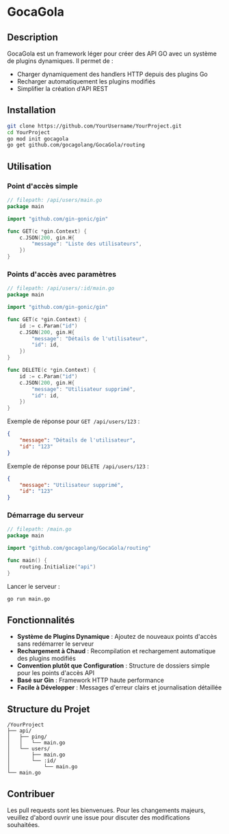 # GocaGola

## Description

GocaGola est un framework léger pour créer des API GO avec un système de plugins dynamiques. Il permet de :

- Charger dynamiquement des handlers HTTP depuis des plugins Go
- Recharger automatiquement les plugins modifiés
- Simplifier la création d'API REST

## Installation

```bash
git clone https://github.com/YourUsername/YourProject.git
cd YourProject
go mod init gocagola
go get github.com/gocagolang/GocaGola/routing
```

## Utilisation

### Point d'accès simple

```go
// filepath: /api/users/main.go
package main

import "github.com/gin-gonic/gin"

func GET(c *gin.Context) {
    c.JSON(200, gin.H{
        "message": "Liste des utilisateurs",
    })
}
```

### Points d'accès avec paramètres

```go
// filepath: /api/users/:id/main.go
package main

import "github.com/gin-gonic/gin"

func GET(c *gin.Context) {
    id := c.Param("id")
    c.JSON(200, gin.H{
        "message": "Détails de l'utilisateur",
        "id": id,
    })
}

func DELETE(c *gin.Context) {
    id := c.Param("id")
    c.JSON(200, gin.H{
        "message": "Utilisateur supprimé",
        "id": id,
    })
}
```

Exemple de réponse pour `GET /api/users/123` :
```json
{
    "message": "Détails de l'utilisateur",
    "id": "123"
}
```

Exemple de réponse pour `DELETE /api/users/123` :
```json
{
    "message": "Utilisateur supprimé",
    "id": "123"
}
```

### Démarrage du serveur

```go
// filepath: /main.go
package main

import "github.com/gocagolang/GocaGola/routing"

func main() {
    routing.Initialize("api")
}
```

Lancer le serveur :
```bash
go run main.go
```

## Fonctionnalités

- **Système de Plugins Dynamique** : Ajoutez de nouveaux points d'accès sans redémarrer le serveur
- **Rechargement à Chaud** : Recompilation et rechargement automatique des plugins modifiés
- **Convention plutôt que Configuration** : Structure de dossiers simple pour les points d'accès API
- **Basé sur Gin** : Framework HTTP haute performance
- **Facile à Développer** : Messages d'erreur clairs et journalisation détaillée

## Structure du Projet

```
/YourProject
├── api/
│   ├── ping/
│   │   └── main.go
│   └── users/
│       ├── main.go
│       └── :id/
│           └── main.go
└── main.go
```

## Contribuer

Les pull requests sont les bienvenues. Pour les changements majeurs, veuillez d'abord ouvrir une issue pour discuter des modifications souhaitées.

